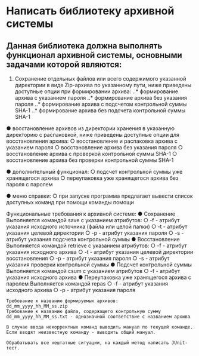 # Написать библиотеку архивной системы
## Данная библиотека должна выполнять функционал архивной системы, основными задачами которой являются:

1. Cохранение отдельных файлов или всего содержимого указанной директории в виде Zip-архива по указанному пути, ниже приведены доступные опции при формировании архива:
..* формирование архива с указанием пароля
..* формирование архива без указания пароля
..* формирование архива с подсчетом контрольной суммы SHA-1
..* формирование архива без подсчета контрольной суммы SHA-1

●	восстановление архивов из директории хранения в указанную директорию с распаковкой, ниже приведены доступные опции для восстановления архива:
○	восстановление и распаковка архива с указанием пароля
○	восстановление архива без указания пароля
○	восстановление архива с проверкой контрольной суммы SHA-1
○	восстановление архива без проверки контрольной суммы SHA-1

●	дополнительный функционал:
○	подсчет контрольной суммы уже хранящегося архива
○	переупаковка уже хранящегося архива без пароля с паролем

●	меню справки:
○	при запуске программа предлагает вывести список доступных команд при помощи команды помощи
 
Функциональные требования к архивной системе:
●	Сохранение
	Выполняется командой save с указанием атрибутов:
○	-f - атрибут указания исходного источника (файла или целой папки)
○	-t - атрибут указания целевой директории
○	-p - атрибут указания пароля 
○	-s - атрибут указания подсчета контрольной суммы
●	Восстановление 
Выполняется командой retrieve с указанием атрибутов:
○	-f - атрибут указания исходного архива
○	-t - атрибут указания целевой директории восстановления
○	-p - атрибут указания пароля 
○	-s - атрибут указания проверки контрольной суммы
●	Подсчет контрольной суммы
	Выполняется командой csum с указанием атрибутов
○	-f - атрибут указания исходного архива
●	Переупаковка уже хранящегося архива с паролем
	Выполняется командой repas
○	-f - атрибут указания исходного архива
○	-p - атрибут указания пароля 

	Требование к названию формируемых архивов:
	dd_mm_yyyy_hh_MM_ss.zip
	Требование к названию файла, содержащего контрольную сумму
	dd_mm_yyyy_hh_MM_ss.txt - однозначной соответствие с названием архива

	В случае ввода некорректных команд выводить мануал по текущей команде. Если вводят неизвестную команду - выводить общий мануал.

	Обрабатывать все нештатные ситуации, на каждый метод написать JUnit-тест.
